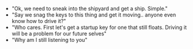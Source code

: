 - "Ok, we need to sneak into the shipyard and get a ship. Simple."
- "Say we snag the keys to this thing and get it moving.. anyone even know how to drive it?"
- "Who cares. First let's get a startup key for one that still floats. Driving it will be a problem for our future selves"
- "Why am I still listening to you"